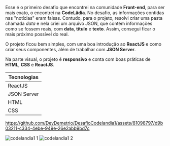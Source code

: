 Esse é o primeiro desafio que encontrei na comunidade **Front-end**, para ser mais exato, o encontrei na **CodeLâdia**. No desafio, as informações contidas nas "notícias" eram falsas. Contudo, para o projeto, resolvi criar uma pasta chamada *data* e nela criei um arquivo JSON, que contém informações como se fossem reais, com **data**, **título** e **texto**. Assim, consegui ficar o mais próximo possível do real.

O projeto ficou bem simples, com uma boa introdução ao **ReactJS** e como criar seus componentes, além de trabalhar com **JSON Server**.

Na parte visual, o projeto é **responsivo** e conta com boas práticas de **HTML**, **CSS** e **ReactJS**.

| Tecnologias |
|-------------|
| ReactJS     |
| JSON Server |
| HTML        |
| CSS         |

https://github.com/DevDemetrio/DesafioCodelandia1/assets/81098797/d9b03211-c334-4ebe-949e-26e2abb9bd7c


![codelandia1 1](https://github.com/DevDemetrio/DesafioCodelandia1/assets/81098797/3b4f6dfe-86fd-4207-a791-9546120cf5af)
![codelandia1 2](https://github.com/DevDemetrio/DesafioCodelandia1/assets/81098797/41fc1e7d-c6e5-4924-a7c6-cc0e0858aff1)

